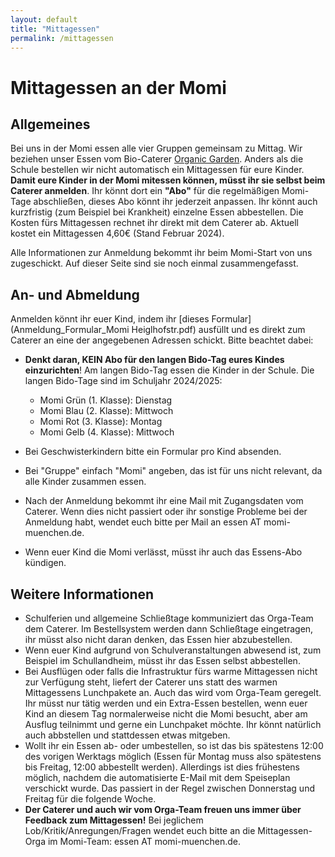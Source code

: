 ```yaml
---
layout: default
title: "Mittagessen"
permalink: /mittagessen
---
```


# Mittagessen an der Momi

## Allgemeines

Bei uns in der Momi essen alle vier Gruppen gemeinsam zu Mittag. Wir beziehen unser Essen vom Bio-Caterer [Organic Garden](https://www.organicgarden.de/schools). 
Anders als die Schule bestellen wir nicht automatisch ein Mittagessen für eure Kinder. **Damit eure Kinder in der Momi mitessen können, müsst ihr sie
selbst beim Caterer anmelden**. Ihr könnt dort ein **"Abo"** für die regelmäßigen Momi-Tage abschließen, dieses Abo könnt ihr jederzeit anpassen. Ihr könnt auch kurzfristig (zum Beispiel bei Krankheit) einzelne Essen abbestellen. Die Kosten fürs Mittagessen rechnet ihr direkt mit dem Caterer ab. Aktuell kostet ein Mittagessen 4,60€ (Stand Februar 2024). 

Alle Informationen zur Anmeldung bekommt ihr beim Momi-Start von uns zugeschickt. Auf dieser Seite sind sie noch einmal zusammengefasst. 

## An- und Abmeldung

Anmelden könnt ihr euer Kind, indem ihr [dieses Formular](Anmeldung_Formular_Momi Heiglhofstr.pdf) ausfüllt und es direkt zum Caterer an eine der angegebenen Adressen schickt. Bitte beachtet dabei:
* **Denkt daran, KEIN Abo für den langen Bido-Tag eures Kindes einzurichten**! Am langen Bido-Tag essen die Kinder in der Schule. Die langen Bido-Tage sind im Schuljahr 2024/2025:
    * Momi Grün (1. Klasse): Dienstag
    * Momi Blau (2. Klasse): Mittwoch
    * Momi Rot (3. Klasse): Montag
    * Momi Gelb (4. Klasse): Mittwoch
    
* Bei Geschwisterkindern bitte ein Formular pro Kind absenden.
* Bei "Gruppe" einfach "Momi" angeben, das ist für uns nicht relevant, da alle Kinder zusammen essen. 
* Nach der Anmeldung bekommt ihr eine Mail mit Zugangsdaten vom Caterer. Wenn dies nicht passiert oder ihr sonstige Probleme bei der Anmeldung habt, wendet euch bitte per Mail an essen AT momi-muenchen.de.
* Wenn euer Kind die Momi verlässt, müsst ihr auch das Essens-Abo kündigen.

## Weitere Informationen

* Schulferien und allgemeine Schließtage kommuniziert das Orga-Team dem Caterer. Im Bestellsystem werden dann Schließtage eingetragen, ihr müsst also nicht daran denken, das Essen hier abzubestellen.
* Wenn euer Kind aufgrund von Schulveranstaltungen abwesend ist, zum Beispiel im Schullandheim, müsst ihr das Essen selbst abbestellen.
* Bei Ausflügen oder falls die Infrastruktur fürs warme Mittagessen nicht zur Verfügung steht, liefert der Caterer uns statt des warmen Mittagessens Lunchpakete an. Auch das wird vom Orga-Team geregelt. Ihr müsst nur tätig werden und ein Extra-Essen bestellen, wenn euer Kind an diesem Tag normalerweise nicht die Momi besucht, aber am Ausflug teilnimmt und gerne ein Lunchpaket möchte. Ihr könnt natürlich auch abbstellen und stattdessen etwas mitgeben.
* Wollt ihr ein Essen ab- oder umbestellen, so ist das bis spätestens 12:00 des vorigen Werktags möglich (Essen für Montag muss also spätestens bis Freitag, 12:00 abbestellt werden). Allerdings ist dies frühestens möglich, nachdem die automatisierte E-Mail mit dem Speiseplan verschickt wurde. Das passiert in der Regel zwischen Donnerstag und Freitag für die folgende Woche.
* **Der Caterer und auch wir vom Orga-Team freuen uns immer über Feedback zum Mittagessen!** Bei jeglichem Lob/Kritik/Anregungen/Fragen wendet euch bitte an die Mittagessen-Orga im Momi-Team: essen AT momi-muenchen.de.
